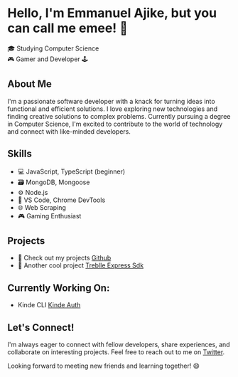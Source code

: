 # Hello, I'm Emmanuel Ajike, but you can call me emee! 👋

<!--- 🌍 Based in Nigeria 🇳🇬 -->  
🎓 Studying Computer Science  
🎮 Gamer and Developer 🕹️  

## About Me

I'm a passionate software developer with a knack for turning ideas into functional and efficient solutions. I love exploring new technologies and finding creative solutions to complex problems. Currently pursuing a degree in Computer Science, I'm excited to contribute to the world of technology and connect with like-minded developers.

## Skills

- 💻 JavaScript, TypeScript (beginner)
- 🗃️ MongoDB, Mongoose
- ⚙️ Node.js
- 📝 VS Code, Chrome DevTools
- 🌐 Web Scraping
- 🎮 Gaming Enthusiast

## Projects

[//]: # "This is a comment"
- 🚀 Check out my projects [Github](https://github.com/emee-dev)
- 🎉 Another cool project [Treblle Express Sdk](https://github.com/emee-dev/treblle-monorepo)

## Currently Working On:
 - Kinde CLI [Kinde Auth](https://github.com/emee-dev/kinde_cli)

## Let's Connect!

I'm always eager to connect with fellow developers, share experiences, and collaborate on interesting projects. Feel free to reach out to me on [Twitter](https://twitter.com/___emee_?).

[//]: # "via [LinkedIn](your-linkedin-profile) or follow me"

Looking forward to meeting new friends and learning together! 😄
